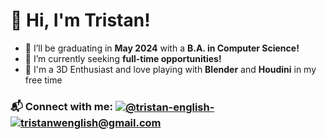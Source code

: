 # 👋 Hi, I'm Tristan!
- 🔭 I’ll be graduating in **May 2024** with a **B.A. in Computer Science!**
- 👀 I’m currently seeking **full-time opportunities!**
- 🌱 I'm a 3D Enthusiast and love playing with **Blender** and **Houdini** in my free time

<h3> 📬 Connect with me: <a href="https://www.linkedin.com/in/tristan-english/" target="blank"><img align="center" src="https://img.shields.io/badge/linkedin%20-%230077B5.svg?&style=for-the-badge&logo=linkedin&logoColor=white" alt="@tristan-english-" /></a> <a href="mailto:tristanwenglish@gmail.com" target="_blank"> <img align="center" src="https://img.shields.io/badge/email-%230078D4.svg?&style=for-the-badge&logo=microsoft-outlook&logoColor=white" alt="tristanwenglish@gmail.com"></a>  </h3>
<!--
***

<h3> Languages and Tools I've used: </h3>
<p align="center">
<div>
      <img src="https://img.shields.io/badge/C%20-%2300599C.svg?&style=for-the-badge&logo=C&logoColor=white"/>
      <img src="https://img.shields.io/badge/C++%20-%2300599C.svg?&style=for-the-badge&logo=c%2B%2B&logoColor=white"/>
      <img src="https://img.shields.io/badge/python%20-%2314354C.svg?&style=for-the-badge&logo=python&logoColor=white"/>
      <img src="https://img.shields.io/badge/Java-007396?style=for-the-badge&logo=java&logoColor=white"/>
</div>
<div>
      <img src="https://img.shields.io/badge/JavaScript-323330?style=for-the-badge&logo=javascript&logoColor=F7DF1E"/>
      <img src="https://img.shields.io/badge/HTML5-E34F26?style=for-the-badge&logo=html5&logoColor=white"/>
      <img src="https://img.shields.io/badge/CSS3-1572B6?style=for-the-badge&logo=css3&logoColor=white"/>
</div>
<div>
      <img src="https://img.shields.io/badge/Git-F05032?style=for-the-badge&logo=git&logoColor=white"/>
</div>
</p>


***
-->

